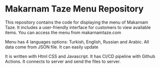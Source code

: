 # Makarnam Taze Menu Repository

This repository contains the code for displaying  the menu of Makarnam Taze. It includes a user-friendly interface for customers to view available items. You can access the menu from makarnamtaze.com

Menu has 4 languages options: Turkish, English, Russian and Arabic. All data come from JSON file. It can easily update

It is written with Html CSS and Javascript. It has CI/CD pipeline with Github Actions. It connects to server and send the files to server.

